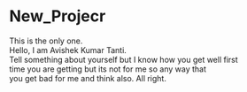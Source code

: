 # New_Projecr
This is the only one.<br>
Hello, I am Avishek Kumar Tanti.<br>
Tell something about yourself but I know how you get well first<br> time you are getting but its not for me  so any way that <br> you get bad for me and think also. All right.
